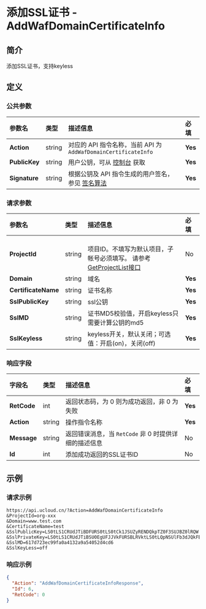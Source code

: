 # 添加SSL证书 - AddWafDomainCertificateInfo

## 简介

添加SSL证书，支持keyless









## 定义

### 公共参数

| 参数名 | 类型 | 描述信息 | 必填 |
|:---|:---|:---|:---|
| **Action**     | string  | 对应的 API 指令名称，当前 API 为 `AddWafDomainCertificateInfo`                        | **Yes** |
| **PublicKey**  | string  | 用户公钥，可从 [控制台](https://console.ucloud.cn/uapi/apikey) 获取                                             | **Yes** |
| **Signature**  | string  | 根据公钥及 API 指令生成的用户签名，参见 [签名算法](api/summary/signature.md)  | **Yes** |

### 请求参数

| 参数名 | 类型 | 描述信息 | 必填 |
|:---|:---|:---|:---|
| **ProjectId** | string | 	<br />项目ID。不填写为默认项目，子帐号必须填写。 请参考[GetProjectList接口](https://docs.ucloud.cn/api/summary/get_project_list) |No|
| **Domain** | string | 域名 |**Yes**|
| **CertificateName** | string | 证书名称 |**Yes**|
| **SslPublicKey** | string | ssl公钥 |**Yes**|
| **SslMD** | string | 证书MD5校验值，开启keyless只需要计算公钥的md5 |**Yes**|
| **SslKeyless** | string | keyless开关，默认关闭；可选值：开启(on)，关闭(off) |**Yes**|

### 响应字段

| 字段名 | 类型 | 描述信息 | 必填 |
|:---|:---|:---|:---|
| **RetCode** | int | 返回状态码，为 0 则为成功返回，非 0 为失败 |**Yes**|
| **Action** | string | 操作指令名称 |**Yes**|
| **Message** | string | 返回错误消息，当 `RetCode` 非 0 时提供详细的描述信息 |No|
| **Id** | int | 添加成功返回的SSL证书ID |No|




## 示例

### 请求示例
    
```
https://api.ucloud.cn/?Action=AddWafDomainCertificateInfo
&ProjectId=org-xxx
&Domain=www.test.com
&CertificateName=test
&SslPublicKey=LS0tLS1CRUdJTiBDFURS0tLS0tCk1JSUZyRENDQkpTZ0F3SUJBZ0lRQW
&SslPrivateKey=LS0tLS1CRUdJTiBSU0EgUFJJVkFURSBLRVktLS0tLQpNSUlFb3dJQkFBS
&SslMD=617d723ec99fa0a4132a9a54052d4cd6
&SslKeyLess=off

```

### 响应示例
    
```json
{
  "Action": "AddWafDomainCertificateInfoResponse",
  "Id": 6,
  "RetCode": 0
}
```





